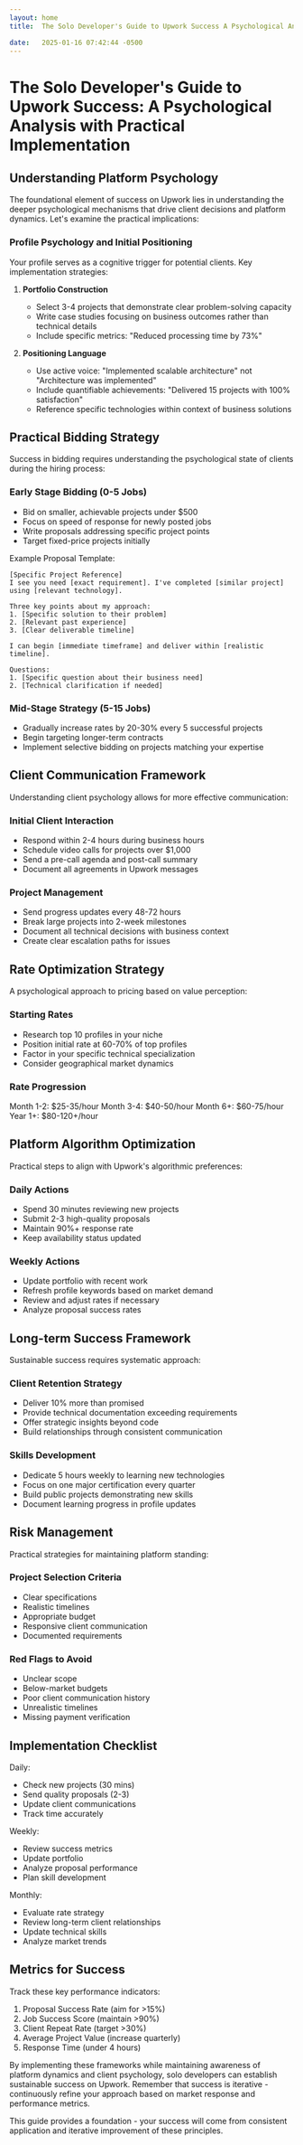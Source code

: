 ```yaml
---
layout: home
title:  The Solo Developer's Guide to Upwork Success A Psychological Analysis with Practical Implementation

date:   2025-01-16 07:42:44 -0500
---
```

# The Solo Developer's Guide to Upwork Success: A Psychological Analysis with Practical Implementation

## Understanding Platform Psychology

The foundational element of success on Upwork lies in understanding the deeper psychological mechanisms that drive client decisions and platform dynamics. Let's examine the practical implications:

### Profile Psychology and Initial Positioning

Your profile serves as a cognitive trigger for potential clients. Key implementation strategies:

1. **Portfolio Construction**
   - Select 3-4 projects that demonstrate clear problem-solving capacity
   - Write case studies focusing on business outcomes rather than technical details
   - Include specific metrics: "Reduced processing time by 73%"

2. **Positioning Language**
   - Use active voice: "Implemented scalable architecture" not "Architecture was implemented"
   - Include quantifiable achievements: "Delivered 15 projects with 100% satisfaction"
   - Reference specific technologies within context of business solutions

## Practical Bidding Strategy

Success in bidding requires understanding the psychological state of clients during the hiring process:

### Early Stage Bidding (0-5 Jobs)
- Bid on smaller, achievable projects under $500
- Focus on speed of response for newly posted jobs
- Write proposals addressing specific project points
- Target fixed-price projects initially

Example Proposal Template:
```
[Specific Project Reference]
I see you need [exact requirement]. I've completed [similar project] using [relevant technology].

Three key points about my approach:
1. [Specific solution to their problem]
2. [Relevant past experience]
3. [Clear deliverable timeline]

I can begin [immediate timeframe] and deliver within [realistic timeline].

Questions:
1. [Specific question about their business need]
2. [Technical clarification if needed]
```

### Mid-Stage Strategy (5-15 Jobs)
- Gradually increase rates by 20-30% every 5 successful projects
- Begin targeting longer-term contracts
- Implement selective bidding on projects matching your expertise

## Client Communication Framework

Understanding client psychology allows for more effective communication:

### Initial Client Interaction
- Respond within 2-4 hours during business hours
- Schedule video calls for projects over $1,000
- Send a pre-call agenda and post-call summary
- Document all agreements in Upwork messages

### Project Management
- Send progress updates every 48-72 hours
- Break large projects into 2-week milestones
- Document all technical decisions with business context
- Create clear escalation paths for issues

## Rate Optimization Strategy

A psychological approach to pricing based on value perception:

### Starting Rates
- Research top 10 profiles in your niche
- Position initial rate at 60-70% of top profiles
- Factor in your specific technical specialization
- Consider geographical market dynamics

### Rate Progression
Month 1-2: $25-35/hour
Month 3-4: $40-50/hour
Month 6+: $60-75/hour
Year 1+: $80-120+/hour

## Platform Algorithm Optimization

Practical steps to align with Upwork's algorithmic preferences:

### Daily Actions
- Spend 30 minutes reviewing new projects
- Submit 2-3 high-quality proposals
- Maintain 90%+ response rate
- Keep availability status updated

### Weekly Actions
- Update portfolio with recent work
- Refresh profile keywords based on market demand
- Review and adjust rates if necessary
- Analyze proposal success rates

## Long-term Success Framework

Sustainable success requires systematic approach:

### Client Retention Strategy
- Deliver 10% more than promised
- Provide technical documentation exceeding requirements
- Offer strategic insights beyond code
- Build relationships through consistent communication

### Skills Development
- Dedicate 5 hours weekly to learning new technologies
- Focus on one major certification every quarter
- Build public projects demonstrating new skills
- Document learning progress in profile updates

## Risk Management

Practical strategies for maintaining platform standing:

### Project Selection Criteria
- Clear specifications
- Realistic timelines
- Appropriate budget
- Responsive client communication
- Documented requirements

### Red Flags to Avoid
- Unclear scope
- Below-market budgets
- Poor client communication history
- Unrealistic timelines
- Missing payment verification

## Implementation Checklist

Daily:
- Check new projects (30 mins)
- Send quality proposals (2-3)
- Update client communications
- Track time accurately

Weekly:
- Review success metrics
- Update portfolio
- Analyze proposal performance
- Plan skill development

Monthly:
- Evaluate rate strategy
- Review long-term client relationships
- Update technical skills
- Analyze market trends

## Metrics for Success

Track these key performance indicators:

1. Proposal Success Rate (aim for >15%)
2. Job Success Score (maintain >90%)
3. Client Repeat Rate (target >30%)
4. Average Project Value (increase quarterly)
5. Response Time (under 4 hours)

By implementing these frameworks while maintaining awareness of platform dynamics and client psychology, solo developers can establish sustainable success on Upwork. Remember that success is iterative - continuously refine your approach based on market response and performance metrics.

This guide provides a foundation - your success will come from consistent application and iterative improvement of these principles.